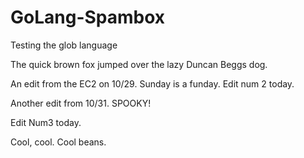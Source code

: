 # GoLang-Spambox
Testing the glob language

The quick brown fox jumped over the lazy Duncan Beggs dog.

An edit from the EC2 on 10/29. Sunday is a funday. Edit num 2 today.

Another edit from 10/31. SPOOKY!

Edit Num3 today.

Cool, cool. Cool beans.
